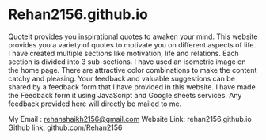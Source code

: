 # Rehan2156.github.io
QuoteIt provides you inspirational quotes to awaken your mind. This website provides you a variety of quotes to motivate you on different aspects of life.
I have created multiple sections like motivation, life and relations.
Each section is divided into 3 sub-sections.
I have used an isometric image on the home page.
There are attractive color combinations to make the content catchy and pleasing.
Your feedback and valuable suggestions can be shared by a feedback form that I have provided in this website.
I have made the Feedback form it using JavaScript and Google sheets services.
Any feedback provided here will directly be mailed to me.

My Email : rehanshaikh2156@gmail.com
Website Link: rehan2156.github.io
Github link: github.com/Rehan2156
